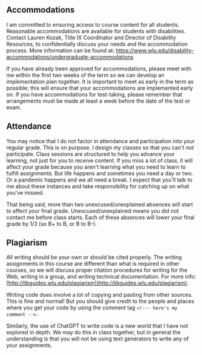 

## Accommodations

I am committed to ensuring access to course content for all students. Reasonable accommodations are available for students with disabilities. Contact Lauren Kozak, Title IX Coordinator and Director of Disability Resources, to confidentially discuss your needs and the accommodation process. More information can be found at: https://www.wlu.edu/disability-accommodations/undergraduate-accommodations

If you have already been approved for accommodations, please meet with me within the first two weeks of the term so we can develop an implementation plan together. It is important to meet as early in the term as possible; this will ensure that your accommodations are implemented early on. If you have accommodations for test-taking, please remember that arrangements must be made at least a week before the date of the test or exam.

## Attendance

You may notice that I do not factor in attendance and participation into your regular grade. This is on purpose. I design my classes so that you can't *not* participate. Class sessions are structured to help you advance your learning, not just for you to receive content. If you miss a lot of class, it will affect your grade because you aren't learning what you need to learn to fulfill assignments. But life happens and sometimes you need a day or two. Or a pandemic happens and we all need a break. I expect that you'll talk to me about these instances and take responsibility for catching up on what you've missed. 

That being said, more than two unexcused/unexplained absences will start to affect your final grade. Unexcused/unexplained means you did not contact me before class starts. Each of these absences will lower your final grade by 1/3 (so B+ to B, or B to B-). 

## Plagiarism

All writing should be your own or should be cited properly. The writing assignments in this course are different than what is required in other courses, so we will discuss proper citation procedures for writing for the Web, writing in a group, and writing technical documentation. For more info: [http://libguides.wlu.edu/plagiarism](http://libguides.wlu.edu/plagiarism). 

Writing code does involve a lot of copying and pasting from other sources. This is fine and normal! But you should give credit to the people and places where you get your code by using the comment tag `<!--- here's my comment -->`. 

Similarly, the use of ChatGPT to write code is a new world that I have not explored in depth. We may do this in class together, but in general the understanding is that you will not be using text generators to write any of your assignments.  

